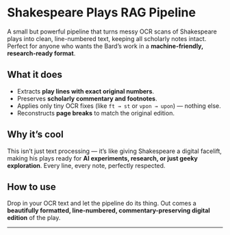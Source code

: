 # Shakespeare Plays RAG Pipeline
 

A small but powerful pipeline that turns messy OCR scans of Shakespeare plays into clean, line-numbered text, keeping all scholarly notes intact. Perfect for anyone who wants the Bard’s work in a **machine-friendly, research-ready format**.

## What it does
- Extracts **play lines with exact original numbers**.  
- Preserves **scholarly commentary and footnotes**.  
- Applies only tiny OCR fixes (like `ft → st` or `vpon → upon`) — nothing else.  
- Reconstructs **page breaks** to match the original edition.  

## Why it’s cool
This isn’t just text processing — it’s like giving Shakespeare a digital facelift, making his plays ready for **AI experiments, research, or just geeky exploration**. Every line, every note, perfectly respected.  

## How to use
Drop in your OCR text and let the pipeline do its thing. Out comes a **beautifully formatted, line-numbered, commentary-preserving digital edition** of the play.  

---

